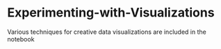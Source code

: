 # Experimenting-with-Visualizations

Various techniques for creative data visualizations are included in the notebook
